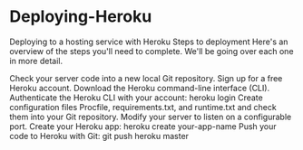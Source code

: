 # Deploying-Heroku
 Deploying to a hosting service with Heroku
Steps to deployment
Here's an overview of the steps you'll need to complete. We'll be going over each one in more detail.

Check your server code into a new local Git repository.
Sign up for a free Heroku account.
Download the Heroku command-line interface (CLI).
Authenticate the Heroku CLI with your account: heroku login
Create configuration files Procfile, requirements.txt, and runtime.txt and check them into your Git repository.
Modify your server to listen on a configurable port.
Create your Heroku app: heroku create your-app-name
Push your code to Heroku with Git: git push heroku master
